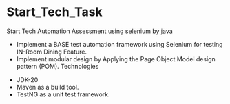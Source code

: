 # Start_Tech_Task
Start Tech Automation Assessment using selenium by java  
* Implement a BASE test automation framework  using Selenium for testing IN-Room Dining Feature.
* Implement modular design by Applying the Page Object Model design pattern (POM).
Technologies
- JDK-20
- Maven as a build tool.
- TestNG as a unit test framework.